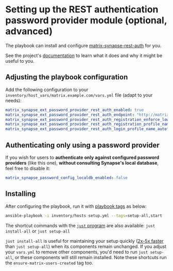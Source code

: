 # Setting up the REST authentication password provider module (optional, advanced)

The playbook can install and configure [matrix-synapse-rest-auth](https://github.com/ma1uta/matrix-synapse-rest-password-provider) for you.

See the project's [documentation](https://github.com/ma1uta/matrix-synapse-rest-password-provider/blob/master/README.md) to learn what it does and why it might be useful to you.

## Adjusting the playbook configuration

Add the following configuration to your `inventory/host_vars/matrix.example.com/vars.yml` file (adapt to your needs):

```yaml
matrix_synapse_ext_password_provider_rest_auth_enabled: true
matrix_synapse_ext_password_provider_rest_auth_endpoint: "http://matrix-ma1sd:8090"
matrix_synapse_ext_password_provider_rest_auth_registration_enforce_lowercase: false
matrix_synapse_ext_password_provider_rest_auth_registration_profile_name_autofill: true
matrix_synapse_ext_password_provider_rest_auth_login_profile_name_autofill: false
```

## Authenticating only using a password provider

If you wish for users to **authenticate only against configured password providers** (like this one), **without consulting Synapse's local database**, feel free to disable it:

```yaml
matrix_synapse_password_config_localdb_enabled: false
```

## Installing

After configuring the playbook, run it with [playbook tags](playbook-tags.md) as below:

<!-- NOTE: let this conservative command run (instead of install-all) to make it clear that failure of the command means something is clearly broken. -->
```sh
ansible-playbook -i inventory/hosts setup.yml --tags=setup-all,start
```

The shortcut commands with the [`just` program](just.md) are also available: `just install-all` or `just setup-all`

`just install-all` is useful for maintaining your setup quickly ([2x-5x faster](../CHANGELOG.md#2x-5x-performance-improvements-in-playbook-runtime) than `just setup-all`) when its components remain unchanged. If you adjust your `vars.yml` to remove other components, you'd need to run `just setup-all`, or these components will still remain installed. Note these shortcuts run the `ensure-matrix-users-created` tag too.
